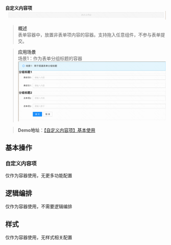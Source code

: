 **自定义内容项**
![Alt text](img/image.png)

> **概述**\
表单容器中，放置非表单项内容的容器。支持拖入任意组件，不参与表单提交。

> **应用场景**\
场景1：作为表单分组标题的容器![Alt text](img/image-1.png)

> **Demo地址**：[【自定义内容项】基本使用](https://my.mybricks.world/mybricks-pc-page/index.html?id=470716390289477)

## 基本操作

### 自定义内容项

仅作为容器使用，无更多功能配置

## 逻辑编排

仅作为容器使用，不需要逻辑编排

## 样式

仅作为容器使用，无样式相关配置